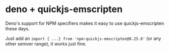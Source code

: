 # deno + quickjs-emscripten

Deno's support for NPM specifiers makes it easy to use quickjs-emscripten these days.

Just add an `import { ...} from 'npm:quickjs-emscripten@0.25.0'` (or any other semver range), it works just fine.
